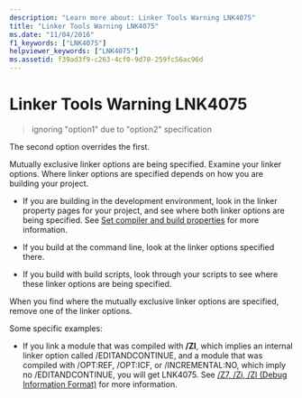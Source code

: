 ```yaml
---
description: "Learn more about: Linker Tools Warning LNK4075"
title: "Linker Tools Warning LNK4075"
ms.date: "11/04/2016"
f1_keywords: ["LNK4075"]
helpviewer_keywords: ["LNK4075"]
ms.assetid: f39ad3f9-c263-4cf0-9d70-259fc56ac96d
---
```

# Linker Tools Warning LNK4075

> ignoring "option1" due to "option2" specification

The second option overrides the first.

Mutually exclusive linker options are being specified.  Examine your linker options.  Where linker options are specified depends on how you are building your project.

- If you are building in the development environment, look in the linker property pages for your project, and see where both linker options are being specified.  See [Set compiler and build properties](../../build/working-with-project-properties.md) for more information.

- If you build at the command line, look at the linker options specified there.

- If you build with build scripts, look through your scripts to see where these linker options are being specified.

When you find where the mutually exclusive linker options are specified, remove one of the linker options.

Some specific examples:

- If you link a module that was compiled with **/ZI**, which implies an internal linker option called /EDITANDCONTINUE, and a module that was compiled with /OPT:REF, /OPT:ICF, or /INCREMENTAL:NO, which imply no /EDITANDCONTINUE, you will get LNK4075.  See [/Z7, /Zi, /ZI (Debug Information Format)](../../build/reference/z7-zi-zi-debug-information-format.md) for more information.
